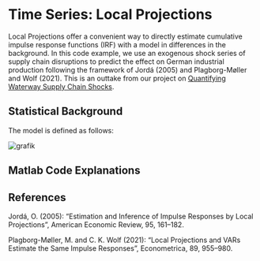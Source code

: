 # Time Series: Local Projections
Local Projections offer a convenient way to directly estimate cumulative impulse response functions (IRF) with a model in differences in the background. In this code example, we use an exogenous shock series of supply chain disruptions to predict the effect on German industrial production following the framework of Jordá (2005) and Plagborg-Møller and Wolf (2021).
This is an outtake from our project on <a href="https://github.com/yann-mueller/waterway_shocks" target="_blank" rel="noopener noreferrer">Quantifying Waterway Supply Chain Shocks</a>.

## Statistical Background
The model is defined as follows:

![grafik](https://github.com/user-attachments/assets/646170a2-30dc-408d-86f5-9c9bf507b89b)




## Matlab Code Explanations

## References
Jordá, O. (2005): “Estimation and Inference of Impulse Responses by Local Projections”, American Economic Review, 95, 161–182.

Plagborg-Møller, M. and C. K. Wolf (2021): “Local Projections and VARs Estimate the Same Impulse Responses”, Econometrica, 89, 955–980.
